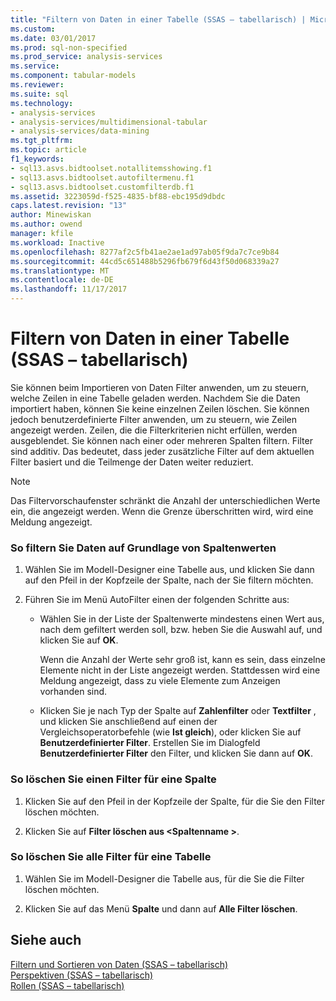 ```yaml
---
title: "Filtern von Daten in einer Tabelle (SSAS – tabellarisch) | Microsoft Docs"
ms.custom: 
ms.date: 03/01/2017
ms.prod: sql-non-specified
ms.prod_service: analysis-services
ms.service: 
ms.component: tabular-models
ms.reviewer: 
ms.suite: sql
ms.technology:
- analysis-services
- analysis-services/multidimensional-tabular
- analysis-services/data-mining
ms.tgt_pltfrm: 
ms.topic: article
f1_keywords:
- sql13.asvs.bidtoolset.notallitemsshowing.f1
- sql13.asvs.bidtoolset.autofiltermenu.f1
- sql13.asvs.bidtoolset.customfilterdb.f1
ms.assetid: 3223059d-f525-4835-bf88-ebc195d9dbdc
caps.latest.revision: "13"
author: Minewiskan
ms.author: owend
manager: kfile
ms.workload: Inactive
ms.openlocfilehash: 8277af2c5fb41ae2ae1ad97ab05f9da7c7ce9b84
ms.sourcegitcommit: 44cd5c651488b5296fb679f6d43f50d068339a27
ms.translationtype: MT
ms.contentlocale: de-DE
ms.lasthandoff: 11/17/2017
---
```

# <a name="filter-data-in-a-table-ssas-tabular"></a>Filtern von Daten in einer Tabelle (SSAS – tabellarisch)
  Sie können beim Importieren von Daten Filter anwenden, um zu steuern, welche Zeilen in eine Tabelle geladen werden. Nachdem Sie die Daten importiert haben, können Sie keine einzelnen Zeilen löschen. Sie können jedoch benutzerdefinierte Filter anwenden, um zu steuern, wie Zeilen angezeigt werden. Zeilen, die die Filterkriterien nicht erfüllen, werden ausgeblendet. Sie können nach einer oder mehreren Spalten filtern. Filter sind additiv. Das bedeutet, dass jeder zusätzliche Filter auf dem aktuellen Filter basiert und die Teilmenge der Daten weiter reduziert.  
  
> [!NOTE]  
>  Das Filtervorschaufenster schränkt die Anzahl der unterschiedlichen Werte ein, die angezeigt werden. Wenn die Grenze überschritten wird, wird eine Meldung angezeigt.  
  
### <a name="to-filter-data-based-on-column-values"></a>So filtern Sie Daten auf Grundlage von Spaltenwerten  
  
1.  Wählen Sie im Modell-Designer eine Tabelle aus, und klicken Sie dann auf den Pfeil in der Kopfzeile der Spalte, nach der Sie filtern möchten.  
  
2.  Führen Sie im Menü AutoFilter einen der folgenden Schritte aus:  
  
    -   Wählen Sie in der Liste der Spaltenwerte mindestens einen Wert aus, nach dem gefiltert werden soll, bzw. heben Sie die Auswahl auf, und klicken Sie auf **OK**.  
  
         Wenn die Anzahl der Werte sehr groß ist, kann es sein, dass einzelne Elemente nicht in der Liste angezeigt werden. Stattdessen wird eine Meldung angezeigt, dass zu viele Elemente zum Anzeigen vorhanden sind.  
  
    -   Klicken Sie je nach Typ der Spalte auf **Zahlenfilter** oder **Textfilter** , und klicken Sie anschließend auf einen der Vergleichsoperatorbefehle (wie **Ist gleich**), oder klicken Sie auf **Benutzerdefinierter Filter**. Erstellen Sie im Dialogfeld **Benutzerdefinierter Filter** den Filter, und klicken Sie dann auf **OK**.  
  
### <a name="to-clear-a-filter-for-a-column"></a>So löschen Sie einen Filter für eine Spalte  
  
1.  Klicken Sie auf den Pfeil in der Kopfzeile der Spalte, für die Sie den Filter löschen möchten.  
  
2.  Klicken Sie auf **Filter löschen aus \<Spaltenname >**.  
  
### <a name="to-clear-all-filters-for-a-table"></a>So löschen Sie alle Filter für eine Tabelle  
  
1.  Wählen Sie im Modell-Designer die Tabelle aus, für die Sie die Filter löschen möchten.  
  
2.  Klicken Sie auf das Menü **Spalte** und dann auf **Alle Filter löschen**.  
  
## <a name="see-also"></a>Siehe auch  
 [Filtern und Sortieren von Daten &#40;SSAS – tabellarisch&#41;](http://msdn.microsoft.com/library/55ebd7a6-2458-4398-911f-fcfeb2413f1b)   
 [Perspektiven &#40;SSAS – tabellarisch&#41;](../../analysis-services/tabular-models/perspectives-ssas-tabular.md)   
 [Rollen &#40;SSAS – tabellarisch&#41;](../../analysis-services/tabular-models/roles-ssas-tabular.md)  
  
  
